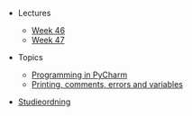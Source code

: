 - Lectures
  - [Week 46](lectures/week-46.md)
  - [Week 47](lectures/week-47.md)
- Topics
  - [Programming in PyCharm](topics/programming-in-pycharm.md)
  -  [Printing, comments, errors and variables](topics/print-comments-errors-variables.md) 

- [Studieordning](https://kompetence.kea.dk/studieordninger/AU_i_Informationsteknologi_2018_08_2019_04.pdf)

